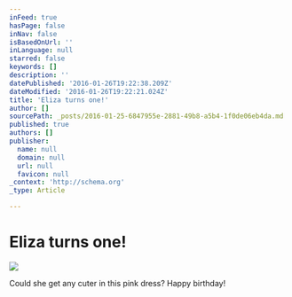 ```yaml
---
inFeed: true
hasPage: false
inNav: false
isBasedOnUrl: ''
inLanguage: null
starred: false
keywords: []
description: ''
datePublished: '2016-01-26T19:22:38.209Z'
dateModified: '2016-01-26T19:22:21.024Z'
title: 'Eliza turns one!'
author: []
sourcePath: _posts/2016-01-25-6847955e-2881-49b8-a5b4-1f0de06eb4da.md
published: true
authors: []
publisher:
  name: null
  domain: null
  url: null
  favicon: null
_context: 'http://schema.org'
_type: Article

---
```

# Eliza turns one!
![](https://s3-us-west-2.amazonaws.com/the-grid-img/p/7d1316b81edde5e2944907c98a0f9ca66eabdf76.jpg)

Could she get any cuter in this pink dress? Happy birthday!